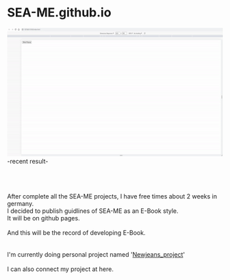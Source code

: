 # SEA-ME.github.io

<img src="daily_result/02.11.gif" width="600" height="300">
<br>-recent result-<br>
<br><br><br>

After complete all the SEA-ME projects, I have free times about 2 weeks in germany.<br>
I decided to publish guidlines of SEA-ME as an E-Book style.<br>
It will be on github pages.<br>
<br>
And this will be the record of developing E-Book.<br>
<br>
<br>
I'm currently doing personal project named  '<a href="https://github.com/jun-yub-kim/Newjeans_project">Newjeans_project</a>'<br>
<br>
I can also connect my project at here.<br>